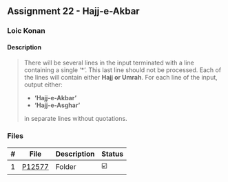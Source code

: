 ## Assignment 22 - Hajj-e-Akbar

### Loic Konan

#### Description

> There will be several lines in the input terminated with a line containing a single ‘*’.
> This last line should not be processed.
> Each of the lines will contain either **Hajj or Umrah**.
> For each line of the input, output either:
>
> - **‘Hajj-e-Akbar’**
> - **‘Hajj-e-Asghar’**
>
> in separate lines without quotations.
>
>
### Files

|   #   | File     | Description | Status                  |
| :---: | -------- | ----------- | ----------------------- |
|   1   | [P12577](./P12577) | Folder      | :ballot_box_with_check: |

